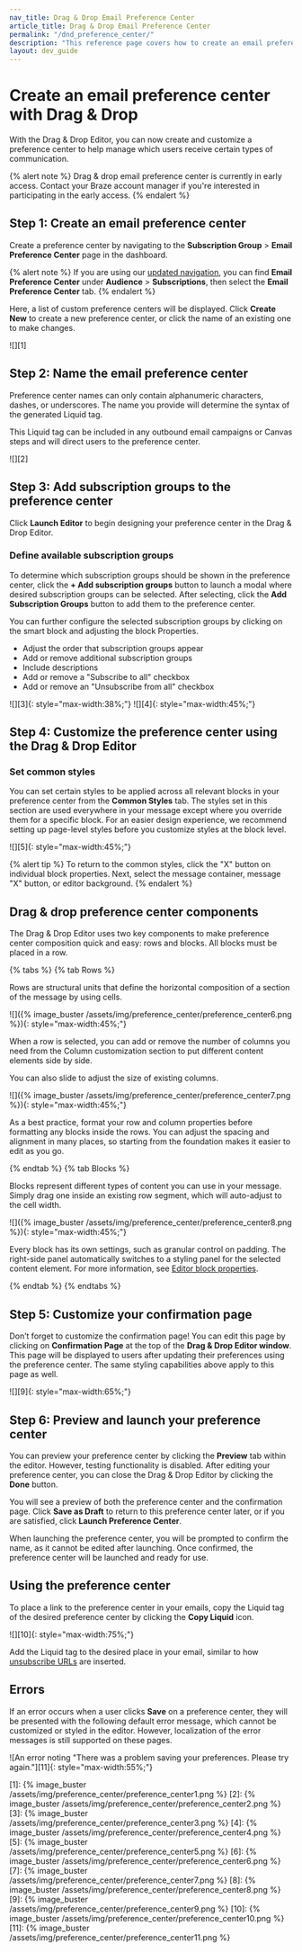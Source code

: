```yaml
---
nav_title: Drag & Drop Email Preference Center
article_title: Drag & Drop Email Preference Center
permalink: "/dnd_preference_center/"
description: "This reference page covers how to create an email preference center with the drag & drop editor."
layout: dev_guide
---
```


# Create an email preference center with Drag & Drop

With the Drag & Drop Editor, you can now create and customize a preference center to help manage which users receive certain types of communication. 

{% alert note %}
Drag & drop email preference center is currently in early access. Contact your Braze account manager if you're interested in participating in the early access.
{% endalert %}

## Step 1: Create an email preference center

Create a preference center by navigating to the **Subscription Group** > **Email Preference Center** page in the dashboard. 

{% alert note %}
If you are using our [updated navigation]({{site.baseurl}}/navigation), you can find **Email Preference Center** under **Audience** > **Subscriptions**, then select the **Email Preference Center** tab.
{% endalert %}

Here, a list of custom preference centers will be displayed. Click **Create New** to create a new preference center, or click the name of an existing one to make changes.

![][1]

## Step 2: Name the email preference center

Preference center names can only contain alphanumeric characters, dashes, or underscores. The name you provide will determine the syntax of the generated Liquid tag. 

This Liquid tag can be included in any outbound email campaigns or Canvas steps and will direct users to the preference center.

![][2]

## Step 3: Add subscription groups to the preference center

Click **Launch Editor** to begin designing your preference center in the Drag & Drop Editor.

### Define available subscription groups
To determine which subscription groups should be shown in the preference center, click the **+ Add subscription groups** button to launch a modal where desired subscription groups can be selected. After selecting, click the **Add Subscription Groups** button to add them to the preference center.

You can further configure the selected subscription groups by clicking on the smart block and adjusting the block Properties.
- Adjust the order that subscription groups appear
- Add or remove additional subscription groups
- Include descriptions
- Add or remove a "Subscribe to all" checkbox
- Add or remove an "Unsubscribe from all" checkbox

![][3]{: style="max-width:38%;"} ![][4]{: style="max-width:45%;"}

## Step 4: Customize the preference center using the Drag & Drop Editor

### Set common styles
You can set certain styles to be applied across all relevant blocks in your preference center from the **Common Styles** tab. The styles set in this section are used everywhere in your message except where you override them for a specific block. For an easier design experience, we recommend setting up page-level styles before you customize styles at the block level.

![][5]{: style="max-width:45%;"}

{% alert tip %}
To return to the common styles, click the "X" button on individual block properties. Next, select the message container, message "X" button, or editor background.
{% endalert %}

## Drag & drop preference center components

The Drag & Drop Editor uses two key components to make preference center composition quick and easy: rows and blocks. All blocks must be placed in a row.

{% tabs %}
{% tab Rows %}

Rows are structural units that define the horizontal composition of a section of the message by using cells.

![]({% image_buster /assets/img/preference_center/preference_center6.png %}){: style="max-width:45%;"}

When a row is selected, you can add or remove the number of columns you need from the Column customization section to put different content elements side by side.

You can also slide to adjust the size of existing columns.

![]({% image_buster /assets/img/preference_center/preference_center7.png %}){: style="max-width:45%;"}

As a best practice, format your row and column properties before formatting any blocks inside the rows. You can adjust the spacing and alignment in many places, so starting from the foundation makes it easier to edit as you go.

{% endtab %}
{% tab Blocks %}

Blocks represent different types of content you can use in your message. Simply drag one inside an existing row segment, which will auto-adjust to the cell width.

![]({% image_buster /assets/img/preference_center/preference_center8.png %}){: style="max-width:45%;"}

Every block has its own settings, such as granular control on padding. The right-side panel automatically switches to a styling panel for the selected content element. For more information, see [Editor block properties]({{site.baseurl}}/user_guide/message_building_by_channel/in-app_messages/drag_and_drop/editor_blocks/).

{% endtab %}
{% endtabs %}

## Step 5: Customize your confirmation page

Don’t forget to customize the confirmation page! You can edit this page by clicking on **Confirmation Page** at the top of the **Drag & Drop Editor window**. This page will be displayed to users after updating their preferences using the preference center. The same styling capabilities above apply to this page as well.

![][9]{: style="max-width:65%;"}

## Step 6: Preview and launch your preference center

You can preview your preference center by clicking the **Preview** tab within the editor. However, testing functionality is disabled. After editing your preference center, you can close the Drag & Drop Editor by clicking the **Done** button.

You will see a preview of both the preference center and the confirmation page. Click **Save as Draft** to return to this preference center later, or if you are satisfied, click **Launch Preference Center**.

When launching the preference center, you will be prompted to confirm the name, as it cannot be edited after launching. Once confirmed, the preference center will be launched and ready for use.

## Using the preference center

To place a link to the preference center in your emails, copy the Liquid tag of the desired preference center by clicking the **Copy Liquid** icon.

![][10]{: style="max-width:75%;"}

Add the Liquid tag to the desired place in your email, similar to how [unsubscribe URLs]({{site.baseurl}}/user_guide/message_building_by_channel/email/preference_center/preference_center/#custom-footer) are inserted.

## Errors

If an error occurs when a user clicks **Save** on a preference center, they will be presented with the following default error message, which cannot be customized or styled in the editor. However, localization of the error messages is still supported on these pages. 

![An error noting "There was a problem saving your preferences. Please try again."][11]{: style="max-width:55%;"}

[1]: {% image_buster /assets/img/preference_center/preference_center1.png %} 
[2]: {% image_buster /assets/img/preference_center/preference_center2.png %} 
[3]: {% image_buster /assets/img/preference_center/preference_center3.png %} 
[4]: {% image_buster /assets/img/preference_center/preference_center4.png %} 
[5]: {% image_buster /assets/img/preference_center/preference_center5.png %} 
[6]: {% image_buster /assets/img/preference_center/preference_center6.png %} 
[7]: {% image_buster /assets/img/preference_center/preference_center7.png %} 
[8]: {% image_buster /assets/img/preference_center/preference_center8.png %} 
[9]: {% image_buster /assets/img/preference_center/preference_center9.png %} 
[10]: {% image_buster /assets/img/preference_center/preference_center10.png %} 
[11]: {% image_buster /assets/img/preference_center/preference_center11.png %} 
